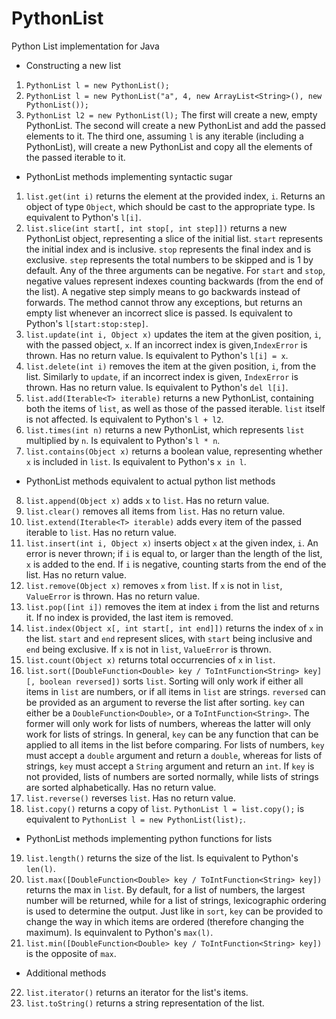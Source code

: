 # PythonList
Python List implementation for Java

* Constructing a new list 
1) `PythonList l = new PythonList();`
2) `PythonList l = new PythonList("a", 4, new ArrayList<String>(), new PythonList());`
3) `PythonList l2 = new PythonList(l);`
The first will create a new, empty PythonList. The second will create a new PythonList and add the passed elements to it.
The third one, assuming `l` is any iterable (including a PythonList), will create a new PythonList and copy all the elements
of the passed iterable to it.
* PythonList methods implementing syntactic sugar
1) `list.get(int i)` returns the element at the provided index, `i`. Returns an object of type `Object`, which should be cast
to the appropriate type. Is equivalent to Python's `l[i]`.
2) `list.slice(int start[, int stop[, int step]])` returns a new PythonList object, representing a slice of the initial list.
`start` represents the initial index and is inclusive. `stop` represents the final index and is exclusive. `step` represents
the total numbers to be skipped and is 1 by default. Any of the three arguments can be negative. For `start` and `stop`, negative
values represent indexes counting backwards (from the end of the list). A negative step simply means to go backwards instead of
forwards. The method cannot throw any exceptions, but returns an empty list whenever an incorrect slice is passed. Is equivalent
to Python's `l[start:stop:step]`.
3) `list.update(int i, Object x)` updates the item at the given position, `i`, with the passed object, `x`. If an incorrect 
index is given,`IndexError` is thrown. Has no return value. Is equivalent to Python's `l[i] = x`.
4) `list.delete(int i)` removes the item at the given position, `i`, from the list. Similarly to `update`, if an incorrect 
index is given, `IndexError` is thrown. Has no return value. Is equivalent to Python's `del l[i]`.
5) `list.add(Iterable<T> iterable)` returns a new PythonList, containing both the items of `list`, as well as those of the
passed iterable. `list` itself is not affected. Is equivalent to Python's `l + l2`.
6) `list.times(int n)` returns a new PythonList, which represents `list` multiplied by `n`. Is equivalent to Python's `l * n`.
7) `list.contains(Object x)` returns a boolean value, representing whether `x` is included in `list`. Is equivalent to Python's
`x in l`.
* PythonList methods equivalent to actual python list methods
8) `list.append(Object x)` adds `x` to `list`. Has no return value.
9) `list.clear()` removes all items from `list`. Has no return value.
10) `list.extend(Iterable<T> iterable)` adds every item of the passed iterable to `list`. Has no return value.
11) `list.insert(int i, Object x)` inserts object `x` at the given index, `i`. An error is never thrown; if `i` is equal to, or
larger than the length of the list, `x` is added to the end. If `i` is negative, counting starts from the end of the list. Has no
return value.
12) `list.remove(Object x)` removes `x` from `list`. If `x` is not in `list`, `ValueError` is thrown. Has no return value.
13) `list.pop([int i])` removes the item at index `i` from the list and returns it. If no index is provided, the last item is 
removed.
14) `list.index(Object x[, int start[, int end]])` returns the index of `x` in the list. `start` and `end` represent slices, with
`start` being inclusive and `end` being exclusive. If `x` is not in `list`, `ValueError` is thrown.
15) `list.count(Object x)` returns total occurrencies of `x` in `list`.
16) `list.sort([DoubleFunction<Double> key / ToIntFunction<String> key][, boolean reversed])` sorts `list`. Sorting will only work if
either all items in `list` are numbers, or if all items in `list` are strings. `reversed` can be provided as an argument to reverse the
list after sorting. `key` can either be a `DoubleFunction<Double>`, or a `ToIntFunction<String>`. The former will only work for lists of
numbers, whereas the latter will only work for lists of strings. In general, `key` can be any function that can be applied to all items in
the list before comparing. For lists of numbers, `key` must accept a `double` argument and return a `double`, whereas for lists of strings,
`key` must accept a `String` argument and return an `int`. If `key` is not provided, lists of numbers are sorted normally, while lists of
strings are sorted alphabetically. Has no return value.
17) `list.reverse()` reverses `list`. Has no return value.
18) `list.copy()` returns a copy of `list`. `PythonList l = list.copy();` is equivalent to `PythonList l = new PythonList(list);`.
* PythonList methods implementing python functions for lists
19) `list.length()` returns the size of the list. Is equivalent to Python's `len(l)`.
20) `list.max([DoubleFunction<Double> key / ToIntFunction<String> key])` returns the max in `list`. By default, for a list of numbers, the
largest number will be returned, while for a list of strings, lexicographic ordering is used to determine the output. Just like in `sort`,
`key` can be provided to change the way in which items are ordered (therefore changing the maximum). Is equinvalent to Python's `max(l)`.
21) `list.min([DoubleFunction<Double> key / ToIntFunction<String> key])` is the opposite of `max`.
* Additional methods
22) `list.iterator()` returns an iterator for the list's items.
23) `list.toString()` returns a string representation of the list.
